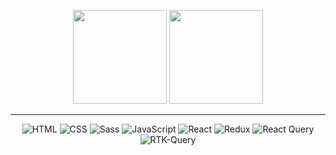 <p align="center">
  <img src="https://github-readme-stats.vercel.app/api/top-langs/?username=anuraghazra&layout=compact" height="150">
  <img src="https://leetcard.jacoblin.cool/Maxviz" height="150">
</p>

---
<p align="center">
    <img src="https://img.shields.io/badge/html5-%23E34F26.svg?style=for-the-badge&logo=html5&logoColor=white" alt="HTML">
    <img src="https://img.shields.io/badge/css3-%231572B6.svg?style=for-the-badge&logo=css3&logoColor=white" alt="CSS">
    <img src="https://img.shields.io/badge/sass-%23CC6699.svg?style=for-the-badge&logo=sass&logoColor=white" alt="Sass">
    <img src="https://img.shields.io/badge/javascript-%23323330.svg?style=for-the-badge&logo=javascript&logoColor=%23F7DF1E" alt="JavaScript">
    <img src="https://img.shields.io/badge/react-%2320232a.svg?style=for-the-badge&logo=react&logoColor=%2361DAFB" alt="React">
    <img src="https://img.shields.io/badge/redux-%23764ABC.svg?style=for-the-badge&logo=redux&logoColor=white" alt="Redux">
    <img src="https://img.shields.io/badge/react--query-%23FF4154.svg?style=for-the-badge&logo=react-query&logoColor=white" alt="React Query">
    <img src="https://img.shields.io/badge/rtk--query-%23630C4A.svg?style=for-the-badge&logo=redux&logoColor=white" alt="RTK-Query">
</p>

